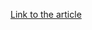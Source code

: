 [Link to the article](https://thehackernews.com/2025/07/europol-arrests-xss-forum-admin-in-kyiv.html)
